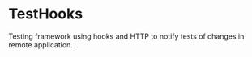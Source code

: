 TestHooks
=========

Testing framework using hooks and HTTP to notify tests of changes in remote application.

